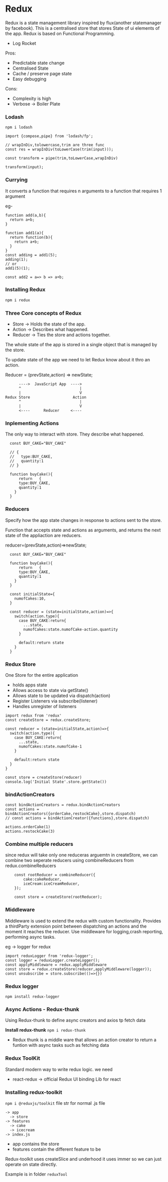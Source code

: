 # Redux
Redux is a state management library inspired by flux(another statemanager by facebook).
This is a centralised store that stores State of ui elements of the app. Redux is based on Functional Programming.

- Log Rocket

Pros: 
- Predictable state change
- Centralised State
- Cache / preserve page state
- Easy debugging

Cons:
- Complexity is high
- Verbose -> Boiler Plate

### Lodash
```
npm i lodash 
```

```JS
import {compose,pipe} from 'lodash/fp';

// wrapInDiv,tolowercase,trim are three func
const res = wrapInDiv(toLowerCase(trim(input)));

const transform = pipe(trim,toLowerCase,wrapInDiv)

transform(input);

```

### Currying
It converts a function that requires n arguments to a function that requires 1 argument

eg-
```JS
function add(a,b){
  return a+b;
}

function add1(a){
  return function(b){
    return a+b;
  }
}
const adding = add1(5);
adding(1);
// or
add1(5)(1);

const add2 = a=> b => a+b;

```

### Installing Redux
```bash
npm i redux
```

### Three Core concepts of Redux
- Store -> Holds the state of the app.
- Action -> Describes what happened.
- Reducer -> Ties the store and actions together.

The whole state of the app is stored in a single object that is managed by the store.

To update state of the app we need to let Redux know about it thro an action.

Reducer = (prevState,action) => newState;

          ---->  JavaScript App  ---->
          ^                          |
          |                          V
    Redux Store                   Action
          ^                          |
          |                          V
          <----      Reducer     <----

### Inplementing Actions
The only way to interact with store.
They describe what happened.
```JS
  const BUY_CAKE="BUY_CAKE"

  // {
  //   type:BUY_CAKE,
  //   quantity:1
  // }

  function buyCake(){
      return   {
      type:BUY_CAKE,
      quantity:1
    }
  }
```

### Reducers
Specify how the app state changes in response to actions sent to the store.

Function that accepts state and actions as arguments, and returns the next state of the appliaction are reducers.

reducer=(prevState,action)=>newState;

```JS
  const BUY_CAKE="BUY_CAKE"

  function buyCake(){
      return   {
      type:BUY_CAKE,
      quantity:1
    }
  }

  const initialState={
    numofCakes:10,
  }

  const reducer = (state=initialState,action)=>{
    switch(action.type){
      case BUY_CAKE:return{
        ...state,
        numofCakes:state.numofCake-action.quantity
      }

      default:return state
    }
  }
```

### Redux Store
One Store for the entire application
- holds apps state
- Allows access to state via getState()
- Allows state to be updated via dispatch(action)
- Register Listeners via subscribe(listener)
- Handles unregister of listeners 

```JS
import redux from 'redux'
const createStore = redux.createStore;

const reducer = (state=initialState,action)=>{
  switch(action.type){
    case BUY_CAKE:return{
      ...state,
      numofCakes:state.numofCake-1
    }

    default:return state
  }
}

const store = createStore(reducer)
console.log('Initial State'.store.getState())
```

### bindActionCreators
```JS
const bindActionCreators = redux.bindActionCreators
const actions = bindActionCreators({orderCake,restockCake},store.dispatch)
// const actions = bindActionCreator({functions},store.dispatch)

actions.orderCake(1)
actions.restockCake(3)
```

### Combine multiple reducers
since redux will take only one reduceras arguemtn in createStore, we can combine two seperate reducers using combineReducers from redux.combineReducers
```JS
    const rootReducer = combineReducer({
        cake:cakeReducer,
        iceCream:iceCreamReducer,
    });

    const store = createStore(rootReducer);
```

### Middleware
Middleware is used to extend the redux with custom functionality.
Provides a thirdParty extension point between dispatching an actions and the moment it reaches the reducer.
Use middleware for logging,crash reporting, performing async tasks.

eg -> logger for redux

```JS
import reduxLogger from 'redux-logger';
const logger = reduxLogger.createLogger();
const applyMiddleware = redux.applyMiddleware
const store = redux.createStore(reducer,applyMiddleware(logger));
const unsubscribe = store.subscribe(()=>{})
```

### Redux logger
`npm install redux-logger`

### Async Actions - Redux-thunk
Using Redux-thunk to define async creators and axios tp fetch data

**Install redux-thunk**
`npm i redux-thunk`

- Redux thunk is a middle ware that allows an action creator to return a funtion with async tasks such as fetching data

### Redux ToolKit
Standard modern way to write redux logic.
we need
- react-redux -> official Redux UI binding Lib for react

### Installing redux-toolkit
`npm i @reduxjs/toolkit`
file str for normal .js file
```
-> app
  -> store
-> features
  -> cake
  -> icecream
-> index.js
```
- app contains the store
- features contain the different feature to be

Redux-toolkit uses createSlice and underhood it uses immer so we can just operate on state directly.

Example is in folder `reduxTool`